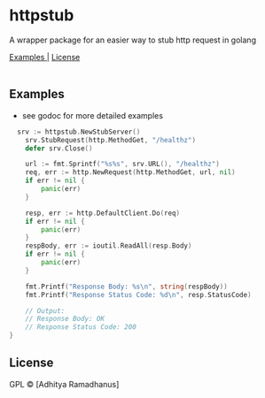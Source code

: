 # httpstub
A wrapper package for an easier way to stub http request in golang

<p>
  <a href="#examples">Examples |</a>
  <a href="#licenses">License</a>
  <br><br>
</p>

Examples
-----
* see godoc for more detailed examples
```go
  srv := httpstub.NewStubServer()
	srv.StubRequest(http.MethodGet, "/healthz")
	defer srv.Close()

	url := fmt.Sprintf("%s%s", srv.URL(), "/healthz")
	req, err := http.NewRequest(http.MethodGet, url, nil)
	if err != nil {
		panic(err)
	}

	resp, err := http.DefaultClient.Do(req)
	if err != nil {
		panic(err)
	}
	respBody, err := ioutil.ReadAll(resp.Body)
	if err != nil {
		panic(err)
	}

	fmt.Printf("Response Body: %s\n", string(respBody))
	fmt.Printf("Response Status Code: %d\n", resp.StatusCode)

	// Output:
	// Response Body: OK
	// Response Status Code: 200
}
```

License
----

GPL © [Adhitya Ramadhanus]

